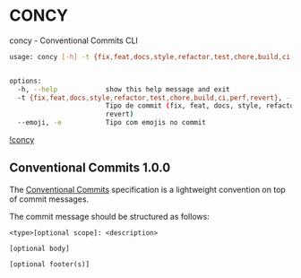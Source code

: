 # CONCY

concy - Conventional Commits CLI

```bash
usage: concy [-h] -t {fix,feat,docs,style,refactor,test,chore,build,ci,perf,revert} [--emoji]


options:
  -h, --help            show this help message and exit
  -t {fix,feat,docs,style,refactor,test,chore,build,ci,perf,revert}, --type {fix,feat,docs,style,refactor,test,chore,build,ci,perf,revert}
                        Tipo de commit (fix, feat, docs, style, refactor, test, chore, build, ci, perf,
                        revert)
  --emoji, -e           Tipo com emojis no commit
```

[!concy]('./concy.png')

## Conventional Commits 1.0.0

The [Conventional Commits](https://www.conventionalcommits.org/en/v1.0.0/) specification is a lightweight convention on top of commit messages.

The commit message should be structured as follows:

```plaintext
<type>[optional scope]: <description>

[optional body]

[optional footer(s)]
```
